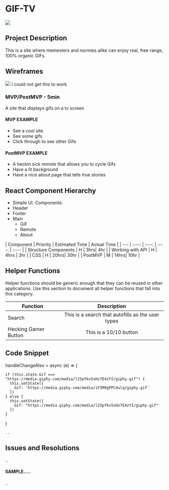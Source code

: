 # GIF-TV
![](https://giphy.com/gifs/7wt7Hu4VLzZT2)

## Project Description

This is a site where memesters and normies alike can enjoy real, free range, 100% organic GIFs. 

## Wireframes
![]('./ScreenShot2019-10-17at7.15.44PM.png')
I could not get this to work

### MVP/PostMVP - 5min

A site that displays gifs on a tv screen

#### MVP EXAMPLE
- See a cool site
- See some gifs
- Click through to see other Gifs

#### PostMVP EXAMPLE
- A heckin sick remote that allows you to cycle Gifs
- Have a lit background 
- Have a nice about page that tells true stories

## React Component Hierarchy

- Simple UI.
Components:
- Header
- Footer 
- Main
  - GiF
  - Remote
  - About


| Component | Priority | Estimated Time | Actual Time |
| --- | :---: |  :---: | :---: | :---: |
| Structure Components | H | 3hrs| 4hr |
| Working with API | H | 4hrs | 3hr |
| CSS | H | 20hrs| 30hr |
| PostMVP | M | 14hrs| 10hr |


## Helper Functions
Helper functions should be generic enough that they can be reused in other applications. Use this section to document all helper functions that fall into this category.

| Function | Description | 
| --- | :---: |  
| Search | This is a search that autofills as the user types | 
| Hecking Gamer Button| This is a 10/10 button | 




## Code Snippet
 handleChangeAlso = async (e) => {

    if (this.state.Gif === "https://media.giphy.com/media/l2SpYkv5xHz7E4zYI/giphy.gif") {
      this.setState({
        Gif: 'https://media.giphy.com/media/iF3M9gPPCdulq/giphy.gif'
      })
    } else {
      this.setState({
        Gif: "https://media.giphy.com/media/l2SpYkv5xHz7E4zYI/giphy.gif"
      })
    }
  }


```
..
```

## Issues and Resolutions
..

#### SAMPLE.....
..